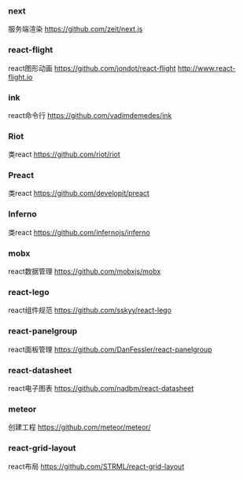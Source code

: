 ### next
服务端渲染
https://github.com/zeit/next.js

### react-flight
react图形动画
https://github.com/jondot/react-flight
http://www.react-flight.io

### ink
react命令行
https://github.com/vadimdemedes/ink

### Riot
类react
https://github.com/riot/riot

### Preact
类react
https://github.com/developit/preact

### Inferno
类react
https://github.com/infernojs/inferno

### mobx
react数据管理
https://github.com/mobxjs/mobx

### react-lego
react组件规范
https://github.com/sskyy/react-lego

### react-panelgroup
react面板管理
https://github.com/DanFessler/react-panelgroup

### react-datasheet
react电子图表
https://github.com/nadbm/react-datasheet

### meteor
创建工程
https://github.com/meteor/meteor/

### react-grid-layout
react布局
https://github.com/STRML/react-grid-layout